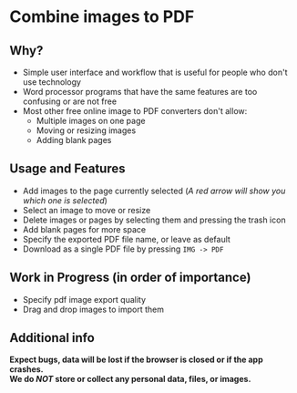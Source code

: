 # Combine images to PDF

## Why?

- Simple user interface and workflow that is useful for people who don't use technology
- Word processor programs that have the same features are too confusing or are not free
- Most other free online image to PDF converters don't allow:
  - Multiple images on one page
  - Moving or resizing images
  - Adding blank pages

## Usage and Features

- Add images to the page currently selected (_A red arrow will show you which one is selected_)
- Select an image to move or resize
- Delete images or pages by selecting them and pressing the trash icon
- Add blank pages for more space
- Specify the exported PDF file name, or leave as default
- Download as a single PDF file by pressing `IMG -> PDF`

## Work in Progress (in order of importance)

- Specify pdf image export quality
- Drag and drop images to import them

## Additional info

**Expect bugs, data will be lost if the browser is closed or if the app crashes.**  
**We do _NOT_ store or collect any personal data, files, or images.**
